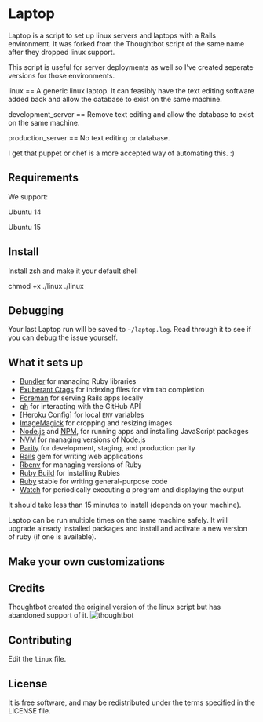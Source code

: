 Laptop
======

Laptop is a script to set up linux servers and laptops with a Rails environment. It was forked from the Thoughtbot script of the same name after they dropped linux support.

This script is useful for server deployments as well so I've created seperate versions for those environments.

linux == A generic linux laptop. It can feasibly have the text editing software added back and allow the database to exist on the same machine.

development_server == Remove text editing and allow the database to exist on the same machine.

production_server == No text editing or database.

I get that puppet or chef is a more accepted way of automating this. :)

Requirements
------------

We support:

Ubuntu 14

Ubuntu 15

Install
-------

Install zsh and make it your default shell

chmod +x ./linux
./linux

Debugging
---------

Your last Laptop run will be saved to `~/laptop.log`. Read through it to see if
you can debug the issue yourself.

What it sets up
---------------

* [Bundler] for managing Ruby libraries
* [Exuberant Ctags] for indexing files for vim tab completion
* [Foreman] for serving Rails apps locally
* [gh] for interacting with the GitHub API
* [Heroku Config] for local `ENV` variables
* [ImageMagick] for cropping and resizing images
* [Node.js] and [NPM], for running apps and installing JavaScript packages
* [NVM] for managing versions of Node.js
* [Parity] for development, staging, and production parity
* [Rails] gem for writing web applications
* [Rbenv] for managing versions of Ruby
* [Ruby Build] for installing Rubies
* [Ruby] stable for writing general-purpose code
* [Watch] for periodically executing a program and displaying the output

[Bundler]: http://bundler.io/
[Exuberant Ctags]: http://ctags.sourceforge.net/
[Foreman]: https://github.com/ddollar/foreman
[gh]: https://github.com/jingweno/gh
[ImageMagick]: http://www.imagemagick.org/
[Node.js]: http://nodejs.org/
[NPM]: https://www.npmjs.org/
[NVM]: https://github.com/creationix/nvm
[Parity]: https://github.com/croaky/parity
[Rails]: http://rubyonrails.org/
[Rbenv]: https://github.com/sstephenson/rbenv
[Redis]: http://redis.io/
[Ruby Build]: https://github.com/sstephenson/ruby-build
[Ruby]: https://www.ruby-lang.org/en/
[Tmux]: http://tmux.sourceforge.net/
[Watch]: http://linux.die.net/man/1/watch
[Zsh]: http://www.zsh.org/

It should take less than 15 minutes to install (depends on your machine).

Laptop can be run multiple times on the same machine safely. It will upgrade
already installed packages and install and activate a new version of ruby (if
one is available).

Make your own customizations
----------------------------


Credits
-------
Thoughtbot created the original version of the linux script but has abandoned support of it.
![thoughtbot](http://thoughtbot.com/assets/tm/logo.png)


Contributing
------------

Edit the `linux` file.

License
-------

It is free software, and may be redistributed under the terms specified in the LICENSE file.
